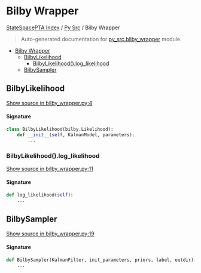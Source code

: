 # Bilby Wrapper

[StateSpacePTA Index](../README.md#statespacepta-index) /
[Py Src](./index.md#py-src) /
Bilby Wrapper

> Auto-generated documentation for [py_src.bilby_wrapper](https://github.com/tomkimpson/StateSpacePTA.jl/blob/pulsar_terms/py_src/bilby_wrapper.py) module.

- [Bilby Wrapper](#bilby-wrapper)
  - [BilbyLikelihood](#bilbylikelihood)
    - [BilbyLikelihood().log_likelihood](#bilbylikelihood()log_likelihood)
  - [BilbySampler](#bilbysampler)

## BilbyLikelihood

[Show source in bilby_wrapper.py:4](https://github.com/tomkimpson/StateSpacePTA.jl/blob/pulsar_terms/py_src/bilby_wrapper.py#L4)

#### Signature

```python
class BilbyLikelihood(bilby.Likelihood):
    def __init__(self, KalmanModel, parameters):
        ...
```

### BilbyLikelihood().log_likelihood

[Show source in bilby_wrapper.py:11](https://github.com/tomkimpson/StateSpacePTA.jl/blob/pulsar_terms/py_src/bilby_wrapper.py#L11)

#### Signature

```python
def log_likelihood(self):
    ...
```



## BilbySampler

[Show source in bilby_wrapper.py:19](https://github.com/tomkimpson/StateSpacePTA.jl/blob/pulsar_terms/py_src/bilby_wrapper.py#L19)

#### Signature

```python
def BilbySampler(KalmanFilter, init_parameters, priors, label, outdir):
    ...
```